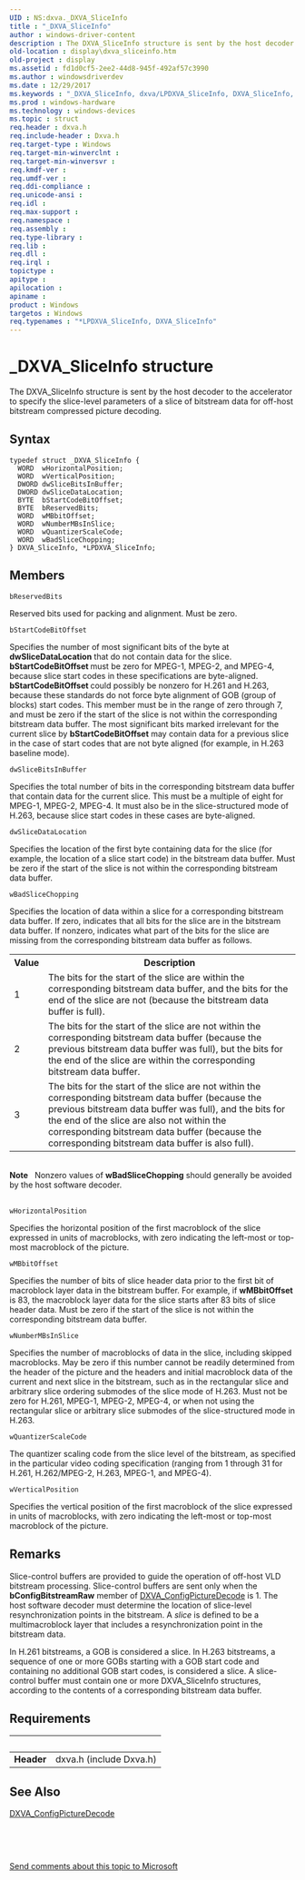 ```yaml
---
UID : NS:dxva._DXVA_SliceInfo
title : "_DXVA_SliceInfo"
author : windows-driver-content
description : The DXVA_SliceInfo structure is sent by the host decoder to the accelerator to specify the slice-level parameters of a slice of bitstream data for off-host bitstream compressed picture decoding.
old-location : display\dxva_sliceinfo.htm
old-project : display
ms.assetid : fd1d0cf5-2ee2-44d8-945f-492af57c3990
ms.author : windowsdriverdev
ms.date : 12/29/2017
ms.keywords : "_DXVA_SliceInfo, dxva/LPDXVA_SliceInfo, DXVA_SliceInfo, *LPDXVA_SliceInfo, LPDXVA_SliceInfo, dxvaref_04736e26-0c58-4e92-9f45-1675565c9f55.xml, LPDXVA_SliceInfo structure pointer [Display Devices], dxva/DXVA_SliceInfo, DXVA_SliceInfo structure [Display Devices], display.dxva_sliceinfo"
ms.prod : windows-hardware
ms.technology : windows-devices
ms.topic : struct
req.header : dxva.h
req.include-header : Dxva.h
req.target-type : Windows
req.target-min-winverclnt : 
req.target-min-winversvr : 
req.kmdf-ver : 
req.umdf-ver : 
req.ddi-compliance : 
req.unicode-ansi : 
req.idl : 
req.max-support : 
req.namespace : 
req.assembly : 
req.type-library : 
req.lib : 
req.dll : 
req.irql : 
topictype : 
apitype : 
apilocation : 
apiname : 
product : Windows
targetos : Windows
req.typenames : "*LPDXVA_SliceInfo, DXVA_SliceInfo"
---
```


# _DXVA_SliceInfo structure
The DXVA_SliceInfo structure is sent by the host decoder to the accelerator to specify the slice-level parameters of a slice of bitstream data for off-host bitstream compressed picture decoding.

## Syntax
````
typedef struct _DXVA_SliceInfo {
  WORD  wHorizontalPosition;
  WORD  wVerticalPosition;
  DWORD dwSliceBitsInBuffer;
  DWORD dwSliceDataLocation;
  BYTE  bStartCodeBitOffset;
  BYTE  bReservedBits;
  WORD  wMBbitOffset;
  WORD  wNumberMBsInSlice;
  WORD  wQuantizerScaleCode;
  WORD  wBadSliceChopping;
} DXVA_SliceInfo, *LPDXVA_SliceInfo;
````

## Members


`bReservedBits`

Reserved bits used for packing and alignment. Must be zero.

`bStartCodeBitOffset`

Specifies the number of most significant bits of the byte at <b>dwSliceDataLocation</b> that do not contain data for the slice. <b>bStartCodeBitOffset </b>must be zero for MPEG-1, MPEG-2, and MPEG-4, because slice start codes in these specifications are byte-aligned. <b>bStartCodeBitOffset </b>could possibly be nonzero for H.261 and H.263, because these standards do not force byte alignment of GOB (group of blocks) start codes. This member must be in the range of  zero through 7, and must be zero if the start of the slice is not within the corresponding bitstream data buffer. The most significant bits marked irrelevant for the current slice by <b>bStartCodeBitOffset</b> may contain data for a previous slice in the case of start codes that are not byte aligned (for example, in H.263 baseline mode).

`dwSliceBitsInBuffer`

Specifies the total number of bits in the corresponding bitstream data buffer that contain data for the current slice. This must be a multiple of eight for MPEG-1, MPEG-2, MPEG-4. It must also be in the slice-structured mode of H.263, because slice start codes in these cases are byte-aligned.

`dwSliceDataLocation`

Specifies the location of the first byte containing data for the slice (for example, the location of a slice start code) in the bitstream data buffer. Must be zero if the start of the slice is not within the corresponding bitstream data buffer.

`wBadSliceChopping`

Specifies the location of data within a slice for a corresponding bitstream data buffer. If zero, indicates that all bits for the slice are in the bitstream data buffer. If nonzero, indicates what part of the bits for the slice are missing from the corresponding bitstream data buffer as follows.
<table>
<tr>
<th>Value</th>
<th>Description</th>
</tr>
<tr>
<td>
1

</td>
<td>
The bits for the start of the slice are within the corresponding bitstream data buffer, and the bits for the end of the slice are not (because the bitstream data buffer is full).

</td>
</tr>
<tr>
<td>
2

</td>
<td>
The bits for the start of the slice are not within the corresponding bitstream data buffer (because the previous bitstream data buffer was full), but the bits for the end of the slice are within the corresponding bitstream data buffer.

</td>
</tr>
<tr>
<td>
3

</td>
<td>
The bits for the start of the slice are not within the corresponding bitstream data buffer (because the previous bitstream data buffer was full), and the bits for the end of the slice are also not within the corresponding bitstream data buffer (because the corresponding bitstream data buffer is also full).

</td>
</tr>
</table> 
<div class="alert"><b>Note</b>    Nonzero values of <b>wBadSliceChopping</b> should generally be avoided by the host software decoder.</div><div> </div>

`wHorizontalPosition`

Specifies the horizontal position of the first macroblock of the slice expressed in units of macroblocks, with zero indicating the left-most or top-most macroblock of the picture.

`wMBbitOffset`

Specifies the number of bits of slice header data prior to the first bit of macroblock layer data in the bitstream buffer. For example, if <b>wMBbitOffset</b> is 83, the macroblock layer data for the slice starts after 83 bits of slice header data. Must be zero if the start of the slice is not within the corresponding bitstream data buffer.

`wNumberMBsInSlice`

Specifies the number of macroblocks of data in the slice, including skipped macroblocks. May be zero if this number cannot be readily determined from the header of the picture and the headers and initial macroblock data of the current and next slice in the bitstream, such as in the rectangular slice and arbitrary slice ordering submodes of the slice mode of H.263. Must not be zero for H.261, MPEG-1, MPEG-2, MPEG-4, or when not using the rectangular slice or arbitrary slice submodes of the slice-structured mode in H.263.

`wQuantizerScaleCode`

The quantizer scaling code from the slice level of the bitstream, as specified in the particular video coding specification (ranging from 1 through 31 for H.261, H.262/MPEG-2, H.263, MPEG-1, and MPEG-4).

`wVerticalPosition`

Specifies the vertical position of the first macroblock of the slice expressed in units of macroblocks, with zero indicating the left-most or top-most macroblock of the picture.

## Remarks
Slice-control buffers are provided to guide the operation of off-host VLD bitstream processing. Slice-control buffers are sent only when the <b>bConfigBitstreamRaw</b> member of <a href="..\dxva\ns-dxva-_dxva_configpicturedecode.md">DXVA_ConfigPictureDecode</a> is 1. The host software decoder must determine the location of slice-level resynchronization points in the bitstream. A <i>slice</i> is defined to be a multimacroblock layer that includes a resynchronization point in the bitstream data.

In H.261 bitstreams, a GOB is considered a slice. In H.263 bitstreams, a sequence of one or more GOBs starting with a GOB start code and containing no additional GOB start codes, is considered a slice. A slice-control buffer must contain one or more DXVA_SliceInfo structures, according to the contents of a corresponding bitstream data buffer.

## Requirements
| &nbsp; | &nbsp; |
| ---- |:---- |
| **Header** | dxva.h (include Dxva.h) |

## See Also

<a href="..\dxva\ns-dxva-_dxva_configpicturedecode.md">DXVA_ConfigPictureDecode</a>

 

 

<a href="mailto:wsddocfb@microsoft.com?subject=Documentation%20feedback [display\display]:%20DXVA_SliceInfo structure%20 RELEASE:%20(12/29/2017)&amp;body=%0A%0APRIVACY STATEMENT%0A%0AWe use your feedback to improve the documentation. We don't use your email address for any other purpose, and we'll remove your email address from our system after the issue that you're reporting is fixed. While we're working to fix this issue, we might send you an email message to ask for more info. Later, we might also send you an email message to let you know that we've addressed your feedback.%0A%0AFor more info about Microsoft's privacy policy, see http://privacy.microsoft.com/en-us/default.aspx." title="Send comments about this topic to Microsoft">Send comments about this topic to Microsoft</a>
